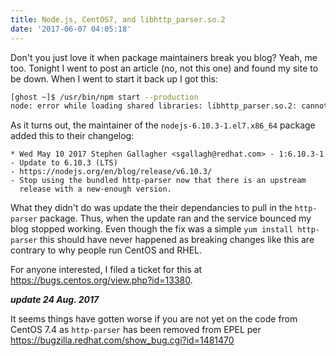 ```yaml
---
title: Node.js, CentOS7, and libhttp_parser.so.2
date: '2017-06-07 04:05:18'
---
```


Don't you just love it when package maintainers break you blog? Yeah, me too. Tonight I went to post an article (no, not this one) and found my site to be down. When I went to start it back up I got this:

```bash
[ghost ~]$ /usr/bin/npm start --production
node: error while loading shared libraries: libhttp_parser.so.2: cannot open shared object file: No such file or directory
```

As it turns out, the maintainer of the `nodejs-6.10.3-1.el7.x86_64` package added this to their changelog:

```
* Wed May 10 2017 Stephen Gallagher <sgallagh@redhat.com> - 1:6.10.3-1
- Update to 6.10.3 (LTS)
- https://nodejs.org/en/blog/release/v6.10.3/
- Stop using the bundled http-parser now that there is an upstream
  release with a new-enough version.
```

What they didn't do was update the their dependancies to pull in the `http-parser` package. Thus, when the update ran and the service bounced my blog stopped working. Even though the fix was a simple `yum install http-parser` this should have never happened as breaking changes like this are contrary to why people run CentOS and RHEL. 

For anyone interested, I filed a ticket for this at https://bugs.centos.org/view.php?id=13380.

**_update 24 Aug. 2017_**

It seems things have gotten worse if you are not yet on the code from CentOS 7.4 as `http-parser` has been removed from EPEL per https://bugzilla.redhat.com/show_bug.cgi?id=1481470